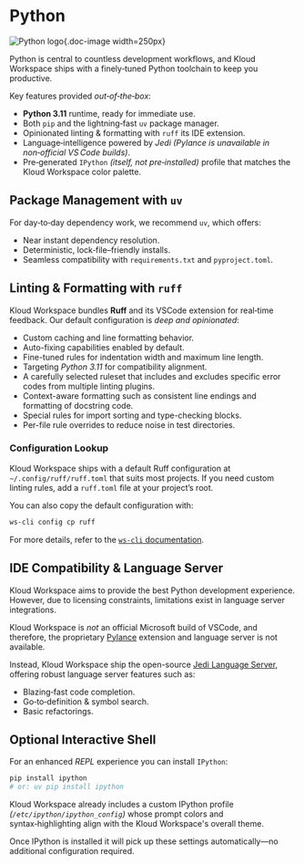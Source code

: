 # Python

![Python logo](/icons/python.svg){.doc-image width=250px}

Python is central to countless development workflows, and Kloud Workspace ships with a
finely‑tuned Python toolchain to keep you productive.

Key features provided *out‑of‑the‑box*:

- **Python 3.11** runtime, ready for immediate use.
- Both `pip` and the lightning‑fast `uv` package manager.
- Opinionated linting & formatting with `ruff` its IDE extension.
- Language‑intelligence powered by *Jedi* *(Pylance is unavailable in non‑official VS Code builds)*.
- Pre‑generated `IPython` *(itself, not pre‑installed)* profile that matches the Kloud Workspace
    color palette.

## Package Management with `uv`

For day‑to‑day dependency work, we recommend `uv`, which offers:

- Near instant dependency resolution.
- Deterministic, lock‑file–friendly installs.
- Seamless compatibility with `requirements.txt` and `pyproject.toml`.

## Linting & Formatting with `ruff`

Kloud Workspace bundles **Ruff** and its VSCode extension for real‑time feedback.
Our default configuration is *deep and opinionated*:

- Custom caching and line formatting behavior.
- Auto-fixing capabilities enabled by default.
- Fine-tuned rules for indentation width and maximum line length.
- Targeting *Python 3.11* for compatibility alignment.
- A carefully selected ruleset that includes and excludes specific error codes from multiple
    linting plugins.
- Context-aware formatting such as consistent line endings and formatting of docstring code.
- Special rules for import sorting and type-checking blocks.
- Per-file rule overrides to reduce noise in test directories.

### Configuration Lookup

Kloud Workspace ships with a default Ruff configuration at `~/.config/ruff/ruff.toml` that suits
most projects.
If you need custom linting rules, add a `ruff.toml` file at your project’s root.

You can also copy the default configuration with:

```bash
ws-cli config cp ruff
```

For more details, refer to the [`ws-cli` documentation](/tools/ws-cli#configurations-ws-config).

## IDE Compatibility & Language Server

Kloud Workspace aims to provide the best Python development experience.
However, due to licensing constraints, limitations exist in language server integrations.

Kloud Workspace is *not* an official Microsoft build of VSCode, and therefore, the proprietary
[Pylance][] extension and language server is not available.

Instead, Kloud Workspace ship the open-source [Jedi Language Server][], offering robust language
server features such as:

- Blazing‑fast code completion.
- Go‑to‑definition & symbol search.
- Basic refactorings.

## Optional Interactive Shell

For an enhanced *REPL* experience you can install `IPython`:

```sh
pip install ipython
# or: uv pip install ipython
```

Kloud Workspace already includes a custom IPython profile *(`/etc/ipython/ipython_config`)* whose
prompt colors and syntax‑highlighting align with the Kloud Workspace's overall theme.

Once IPython is installed it will pick up these settings automatically—no additional
configuration required.

[Pylance]: https://marketplace.visualstudio.com/items?itemName=ms-python.vscode-pylance
[Jedi Language Server]: https://github.com/pappasam/jedi-language-server
